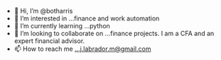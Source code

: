 - 👋 Hi, I’m @botharris
- 👀 I’m interested in ...finance and work automation
- 🌱 I’m currently learning ...python
- 💞️ I’m looking to collaborate on ...finance projects. I am a CFA and an expert financial advisor.
- 📫 How to reach me ...j.labrador.m@gmail.com

<!---
botharris/botharris is a ✨ special ✨ repository because its `README.md` (this file) appears on your GitHub profile.
You can click the Preview link to take a look at your changes.
--->
